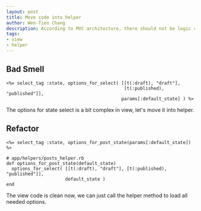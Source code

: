 ```yaml
---
layout: post
title: Move code into helper
author: Wen-Tien Chang
description: According to MVC architecture, there should not be logic codes in view, in this practice, I will introduce you to move codes into helper.
tags:
- view
- helper
---
```

Bad Smell
---------

    <%= select_tag :state, options_for_select( [[t(:draft), "draft"],
                                                [t(:published), "published"]],
                                               params[:default_state] ) %>

The options for state select is a bit complex in view, let's move it into helper.

Refactor
--------

    <%= select_tag :state, options_for_post_state(params[:default_state]) %>

    # app/helpers/posts_helper.rb
    def options_for_post_state(default_state)
      options_for_select( [[t(:draft), "draft"], [t(:published), "published"]],
                          default_state )
    end

The view code is clean now, we can just call the helper method to load all needed options.
